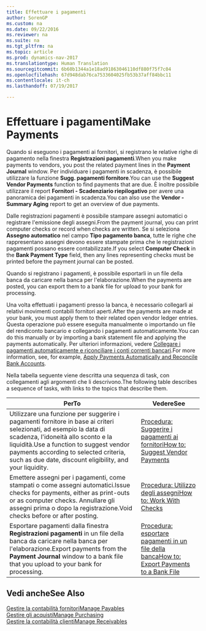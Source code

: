 ```yaml
---
title: Effettuare i pagamenti
author: SorenGP
ms.custom: na
ms.date: 09/22/2016
ms.reviewer: na
ms.suite: na
ms.tgt_pltfrm: na
ms.topic: article
ms.prod: dynamics-nav-2017
ms.translationtype: Human Translation
ms.sourcegitcommit: 6b60b1344a1e18ad91863046110df880f75f7c04
ms.openlocfilehash: 67d948dab76ca7533604025fb53b37aff84bbc11
ms.contentlocale: it-ch
ms.lasthandoff: 07/19/2017

---
```


# <a name="make-payments"></a><span data-ttu-id="62a86-102">Effettuare i pagamenti</span><span class="sxs-lookup"><span data-stu-id="62a86-102">Make Payments</span></span>
<span data-ttu-id="62a86-103">Quando si eseguono i pagamenti ai fornitori, si registrano le relative righe di pagamento nella finestra **Registrazioni pagamenti**.</span><span class="sxs-lookup"><span data-stu-id="62a86-103">When you make payments to vendors, you post the related payment lines in the **Payment Journal** window.</span></span> <span data-ttu-id="62a86-104">Per individuare i pagamenti in scadenza, è possibile utilizzare la funzione **Sugg. pagamenti fornitore**.</span><span class="sxs-lookup"><span data-stu-id="62a86-104">You can use the **Suggest Vendor Payments** function to find payments that are due.</span></span> <span data-ttu-id="62a86-105">È inoltre possibile utilizzare il report **Fornitori - Scadenziario riepilogativo** per avere una panoramica dei pagamenti in scadenza.</span><span class="sxs-lookup"><span data-stu-id="62a86-105">You can also use the **Vendor - Summary Aging** report to get an overview of due payments.</span></span>

<span data-ttu-id="62a86-106">Dalle registrazioni pagamenti è possibile stampare assegni automatici o registrare l'emissione degli assegni.</span><span class="sxs-lookup"><span data-stu-id="62a86-106">From the payment journal, you can print computer checks or record when checks are written.</span></span> <span data-ttu-id="62a86-107">Se si seleziona **Assegno automatico** nel campo **Tipo pagamento banca**, tutte le righe che rappresentano assegni devono essere stampate prima che le registrazioni pagamenti possano essere contabilizzate.</span><span class="sxs-lookup"><span data-stu-id="62a86-107">If you select **Computer Check** in the **Bank Payment Type** field, then any lines representing checks must be printed before the payment journal can be posted.</span></span>

<span data-ttu-id="62a86-108">Quando si registrano i pagamenti, è possibile esportarli in un file della banca da caricare nella banca per l'elaborazione.</span><span class="sxs-lookup"><span data-stu-id="62a86-108">When the payments are posted, you can export them to a bank file for upload to your bank for processing.</span></span>

<span data-ttu-id="62a86-109">Una volta effettuati i pagamenti presso la banca, è necessario collegarli ai relativi movimenti contabili fornitori aperti.</span><span class="sxs-lookup"><span data-stu-id="62a86-109">After the payments are made at your bank, you must apply them to their related open vendor ledger entries.</span></span> <span data-ttu-id="62a86-110">Questa operazione può essere eseguita manualmente o importando un file del rendiconto bancario e collegando i pagamenti automaticamente.</span><span class="sxs-lookup"><span data-stu-id="62a86-110">You can do this manually or by importing a bank statement file and applying the payments automatically.</span></span> <span data-ttu-id="62a86-111">Per ulteriori informazioni, vedere [Collegare i pagamenti automaticamente e riconciliare i conti correnti bancari](receivables-apply-payments-auto-reconcile-bank-accounts.md).</span><span class="sxs-lookup"><span data-stu-id="62a86-111">For more information, see, for example, [Apply Payments Automatically and Reconcile Bank Accounts](receivables-apply-payments-auto-reconcile-bank-accounts.md).</span></span>

<span data-ttu-id="62a86-112">Nella tabella seguente viene descritta una sequenza di task, con collegamenti agli argomenti che li descrivono.</span><span class="sxs-lookup"><span data-stu-id="62a86-112">The following table describes a sequence of tasks, with links to the topics that describe them.</span></span>

|<span data-ttu-id="62a86-113">Per</span><span class="sxs-lookup"><span data-stu-id="62a86-113">To</span></span> |<span data-ttu-id="62a86-114">Vedere</span><span class="sxs-lookup"><span data-stu-id="62a86-114">See</span></span> |
|---|----|
|<span data-ttu-id="62a86-115">Utilizzare una funzione per suggerire i pagamenti fornitore in base ai criteri selezionati, ad esempio la data di scadenza, l'idoneità allo sconto e la liquidità.</span><span class="sxs-lookup"><span data-stu-id="62a86-115">Use a function to suggest vendor payments according to selected criteria, such as due date, discount eligibility, and your liquidity.</span></span>|[<span data-ttu-id="62a86-116">Procedura: Suggerire i pagamenti ai fornitori</span><span class="sxs-lookup"><span data-stu-id="62a86-116">How to: Suggest Vendor Payments</span></span>](payables-how-suggest-vendor-payments.md)|
|<span data-ttu-id="62a86-117">Emettere assegni per i pagamenti, come stampati o come assegni automatici.</span><span class="sxs-lookup"><span data-stu-id="62a86-117">Issue checks for payments, either as print-outs or as computer checks.</span></span> <span data-ttu-id="62a86-118">Annullare gli assegni prima o dopo la registrazione.</span><span class="sxs-lookup"><span data-stu-id="62a86-118">Void checks before or after posting.</span></span>|[<span data-ttu-id="62a86-119">Procedura: Utilizzo degli assegni</span><span class="sxs-lookup"><span data-stu-id="62a86-119">How to: Work With Checks</span></span>](payables-how-work-checks.md)|
|<span data-ttu-id="62a86-120">Esportare pagamenti dalla finestra **Registrazioni pagamenti** in un file della banca da caricare nella banca per l'elaborazione.</span><span class="sxs-lookup"><span data-stu-id="62a86-120">Export payments from the **Payment Journal** window to a bank file that you upload to your bank for processing.</span></span>|[<span data-ttu-id="62a86-121">Procedura: esportare pagamenti in un file della banca</span><span class="sxs-lookup"><span data-stu-id="62a86-121">How to: Export Payments to a Bank File</span></span>](payables-how-export-payments-bank-file.md)|

## <a name="see-also"></a><span data-ttu-id="62a86-122">Vedi anche</span><span class="sxs-lookup"><span data-stu-id="62a86-122">See Also</span></span>
[<span data-ttu-id="62a86-123">Gestire la contabilità fornitori</span><span class="sxs-lookup"><span data-stu-id="62a86-123">Manage Payables</span></span>](payables-manage-payables.md)  
[<span data-ttu-id="62a86-124">Gestire gli acquisti</span><span class="sxs-lookup"><span data-stu-id="62a86-124">Manage Purchasing</span></span>](purchasing-manage-purchasing.md)  
[<span data-ttu-id="62a86-125">Gestire la contabilità clienti</span><span class="sxs-lookup"><span data-stu-id="62a86-125">Manage Receivables</span></span>](receivables-manage-receivables.md)


